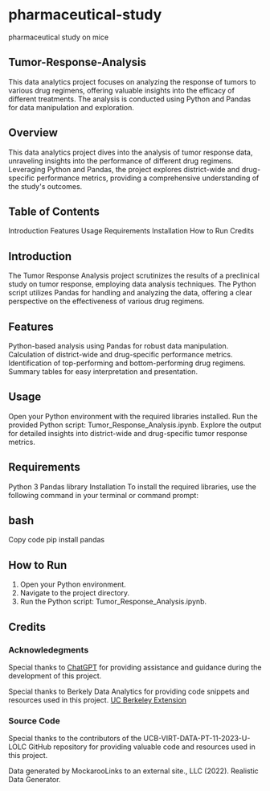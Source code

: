 # pharmaceutical-study
pharmaceutical study on mice
## Tumor-Response-Analysis

This data analytics project focuses on analyzing the response of tumors to various drug regimens, offering valuable insights into the efficacy of different treatments. The analysis is conducted using Python and Pandas for data manipulation and exploration.

## Overview
This data analytics project dives into the analysis of tumor response data, unraveling insights into the performance of different drug regimens. Leveraging Python and Pandas, the project explores district-wide and drug-specific performance metrics, providing a comprehensive understanding of the study's outcomes.

## Table of Contents
Introduction
Features
Usage
Requirements
Installation
How to Run
Credits

## Introduction
The Tumor Response Analysis project scrutinizes the results of a preclinical study on tumor response, employing data analysis techniques. The Python script utilizes Pandas for handling and analyzing the data, offering a clear perspective on the effectiveness of various drug regimens.

## Features
Python-based analysis using Pandas for robust data manipulation.
Calculation of district-wide and drug-specific performance metrics.
Identification of top-performing and bottom-performing drug regimens.
Summary tables for easy interpretation and presentation.

## Usage
Open your Python environment with the required libraries installed.
Run the provided Python script: Tumor_Response_Analysis.ipynb.
Explore the output for detailed insights into district-wide and drug-specific tumor response metrics.

## Requirements
Python 3
Pandas library
Installation
To install the required libraries, use the following command in your terminal or command prompt:

## bash
Copy code
pip install pandas

## How to Run
1. Open your Python environment.
2. Navigate to the project directory.
3. Run the Python script: Tumor_Response_Analysis.ipynb.

## Credits
### Acknowledegments

Special thanks to [ChatGPT](https://www.openai.com/gpt) for providing assistance and guidance during the development of this project.

Special thanks to Berkely Data Analytics for providing code snippets and resources used in this project. [UC Berkeley Extension](https://extension.berkeley.edu/)

### Source Code

Special thanks to the contributors of the UCB-VIRT-DATA-PT-11-2023-U-LOLC GitHub repository for providing valuable code and resources used in this project.

Data generated by MockarooLinks to an external site., LLC (2022). Realistic Data Generator.
